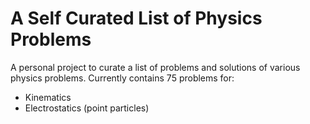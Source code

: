 # A Self Curated List of Physics Problems

A personal project to curate a list of problems and solutions of various physics problems. Currently contains 75 problems for:
* Kinematics
* Electrostatics (point particles)
